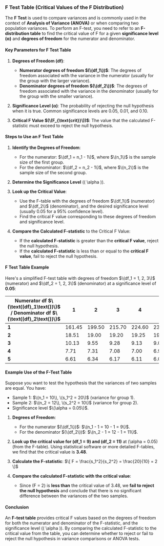 ### **F Test Table (Critical Values of the F Distribution)**

The **F Test** is used to compare variances and is commonly used in the context of **Analysis of Variance (ANOVA)** or when comparing two population variances. To perform an F-test, you need to refer to an **F-distribution table** to find the critical value of F for a given **significance level (α)** and **degrees of freedom** for the numerator and denominator.

#### **Key Parameters for F Test Table**

1. **Degrees of Freedom (df)**:
   - **Numerator degrees of freedom $(\(df_1\))$**: The degrees of freedom associated with the variance in the numerator (usually for the group with the larger variance).
   - **Denominator degrees of freedom $(\(df_2\))$**: The degrees of freedom associated with the variance in the denominator (usually for the group with the smaller variance).

2. **Significance Level (α)**: The probability of rejecting the null hypothesis when it is true. Common significance levels are 0.05, 0.01, and 0.10.

3. **Critical F Value $(\(F_{\text{crit}}\))$**: The value that the calculated F-statistic must exceed to reject the null hypothesis.

#### **Steps to Use an F Test Table**

1. **Identify the Degrees of Freedom**:
   - For the numerator: $\(df_1 = n_1 - 1\)$, where $\(n_1\)$ is the sample size of the first group.
   - For the denominator: $\(df_2 = n_2 - 1\)$, where $\(n_2\)$ is the sample size of the second group.

2. **Determine the Significance Level** (\( \alpha \)).

3. **Look up the Critical Value**:
   - Use the F-table with the degrees of freedom $\(df_1\)$ (numerator) and $\(df_2\)$ (denominator), and the desired significance level (usually 0.05 for a 95% confidence level).
   - Find the critical F value corresponding to these degrees of freedom and significance level.

4. **Compare the Calculated F-statistic** to the Critical F Value:
   - If the **calculated F-statistic** is greater than the **critical F value**, reject the null hypothesis.
   - If the **calculated F-statistic** is less than or equal to the **critical F value**, fail to reject the null hypothesis.

#### **F Test Table Example**

Here's a simplified F-test table with degrees of freedom $\(df_1 = 1, 2, 3\)$ (numerator) and $\(df_2 = 1, 2, 3\)$ (denominator) at a significance level of **0.05**:

| **Numerator df** $\(\text{(df}_1\text{)}\)$ / **Denominator df** $\(\text{(df}_2\text{)}\)$ | 1     | 2     | 3     | 4     | 5     |
|-----------------|-------|-------|-------|-------|-------|
| **1**           | 161.45| 199.50| 215.70| 224.60| 230.16|
| **2**           | 18.51 | 19.00 | 19.20 | 19.25 | 19.28 |
| **3**           | 10.13 | 9.55  | 9.28  | 9.13  | 9.06  |
| **4**           | 7.71  | 7.31  | 7.08  | 7.00  | 6.94  |
| **5**           | 6.61  | 6.34  | 6.17  | 6.11  | 6.06  |

#### **Example Use of the F-Test Table**

Suppose you want to test the hypothesis that the variances of two samples are equal. You have:

- Sample 1: $\(n_1 = 10\), \(s_1^2 = 20\)$ (variance for group 1).
- Sample 2: $\(n_2 = 12\), \(s_2^2 = 10\)$ (variance for group 2).
- Significance level $\(\alpha = 0.05\)$.

1. **Degrees of Freedom**:
   - For the numerator $(\(df_1\))$: $\(n_1 - 1 = 10 - 1 = 9\)$.
   - For the denominator $(\(df_2\))$: $\(n_2 - 1 = 12 - 1 = 11\)$.

2. **Look up the critical value for \(df_1 = 9\) and \(df_2 = 11\)** at \(\alpha = 0.05\) (from the F-table). Using statistical software or more detailed F-tables, we find that the critical value is **3.48**.

3. **Calculate the F-statistic**:
   $\[
   F = \frac{s_1^2}{s_2^2} = \frac{20}{10} = 2
   \]$

4. **Compare the calculated F-statistic with the critical value**:
   - Since \(F = 2\) is **less than** the critical value of 3.48, we **fail to reject the null hypothesis** and conclude that there is no significant difference between the variances of the two samples.

#### **Conclusion**

An **F-test table** provides critical F values based on the degrees of freedom for both the numerator and denominator of the F-statistic, and the significance level (\( \alpha \)). By comparing the calculated F-statistic to the critical value from the table, you can determine whether to reject or fail to reject the null hypothesis in variance comparisons or ANOVA tests.
